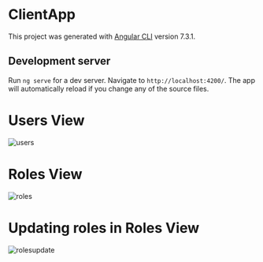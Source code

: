 # ClientApp

This project was generated with [Angular CLI](https://github.com/angular/angular-cli) version 7.3.1.

## Development server

Run `ng serve` for a dev server. Navigate to `http://localhost:4200/`. The app will automatically reload if you change any of the source files.

# Users View
![users](https://user-images.githubusercontent.com/27676488/53009758-7e1ca780-343c-11e9-899b-b429c903b0c4.png)

# Roles View
![roles](https://user-images.githubusercontent.com/27676488/53009875-c5a33380-343c-11e9-8b62-7c96bbb1184f.png)

# Updating roles in Roles View
![rolesupdate](https://user-images.githubusercontent.com/27676488/53009916-d784d680-343c-11e9-9d0c-ddda464e3d80.png)
